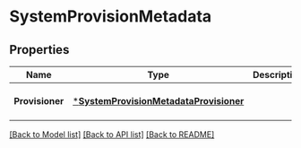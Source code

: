 # SystemProvisionMetadata

## Properties
Name | Type | Description | Notes
------------ | ------------- | ------------- | -------------
**Provisioner** | [***SystemProvisionMetadataProvisioner**](system_provisionMetadata_provisioner.md) |  | [optional] [default to null]

[[Back to Model list]](../README.md#documentation-for-models) [[Back to API list]](../README.md#documentation-for-api-endpoints) [[Back to README]](../README.md)


